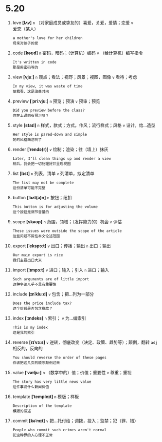 # 5.20

1. love **[lʌv]** `n` （对家庭成员或挚友的）喜爱，关爱，爱情；恋爱 `v` 爱恋（某人）

   ```
   a mother's love for her children
   母亲对孩子的爱
   ```

2. code **[kəʊd]** `n` 密码，暗码；（计算机）编码 `v` （给计算机）编写指令

   ```
   It's written in code
   那是用密码写的
   ```

3. view **[vjuː]** `n` 观点；看法；视野；风景；视图，图像 `v` 看待；考虑

   ```
   In my view, it was waste of time
   依我看，这是浪费时间
   ```

4. preview **[ˈpriːvjuː]** `n` 预览；预演 `v` 预审；预览

   ```
   Did you preview before the class?
   你在上课前有预习吗？
   ```

5. style **[staɪl]** `n` 样式，款式；方式，作风；流行样式；风格 `v` 设计，给...造型

   ```
   Her style is pared-down and simple
   她的风格简洁明了
   ```

6. render **[ˈrendə(r)]** `v` 绘制；渲染；往（墙上）抹灰

   ```
   Later, I'll clean things up and render a view
   稍后，我会把一切处理好并呈现视图
   ```

7. list **[lɪst]** `n` 列表，清单 `v` 列清单，拟定清单

   ```
   The list may not be complete
   这份清单可能不完整
   ```

8. button **[ˈbʌt(ə)n]** `n` 按钮；纽扣

   ```
   This button is for adjusting the volume
   这个按钮是调节音量的
   ```

9. scope **[skəʊp]** `n` 范围，领域；（发挥能力的）机会 `v` 评估

   ```
   These issues were outside the scope of the article
   这些问题不属性本文论述范围
   ```

10. export **[ˈekspɔːt]** `v` 出口；传播；输出 `n` 出口；输出

    ```
    Our main export is rice
    我们主要出口大米
    ```

11. import **[ˈɪmpɔːt]** `v` 进口；输入；引入 `n` 进口；输入

    ```
    Such arguments are of little import
    这种争论几乎不具有重要性
    ```

12. include **[ɪnˈkluːd]** `v` 包含；把...列为一部分

    ```
    Does the price include tax?
    这个价钱是否包含税款？
    ```

13. index **[ˈɪndeks]** `n` 索引； `v` 为...编索引

    ```
    This is my index
    这是我的索引
    ```

14. reverse **[rɪˈvɜːs]** `v` 逆转，彻底改变（决定、政策、趋势等）；颠倒，翻转 `adj` 相反的，反向的

    ```
    You should reverse the order of these pages
    你该把这几页的顺序颠倒过来
    ```

15. value **[ˈvæljuː]** `n` （数学中的）值；价值；重要性 `v` 尊重；重视

    ```
    The story has very little news value
    这件事没什么新闻价值
    ```

16. template **[ˈtempleɪt]** `n` 模版；样板

    ```
    Description of the template
    模版的描述
    ```

17. commit **[kəˈmɪt]** `v` 把...托付给；调拨，投入；监禁；犯（罪、错）

    ```
    People who commit such crimes aren't normal
    犯这种罪的人心理不正常
    ```
